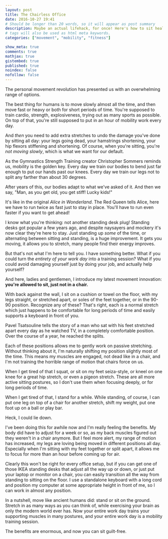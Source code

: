```yaml
---
layout: post
title: The Chairless Office
date: 2016-10-27 19:41
# Should be longer than 20 words, so it will appear as post summary
description: Maybe an actual lifehack, for once! Here's how to sit healthily and guilt-free, improve your range of motion and feel better.
# tags will also be used as html meta keywords.
categories: ["movement", "mobility", "fitness"]

show_meta: true
comments: true
mathjax: true
gistembed: true
published: true
noindex: false
nofollow: false
---
```


The personal movement revolution has presented us with an overwhelming range of
options.

The best thing for humans is to move slowly almost all the time, and then move
fast or heavy or both for short periods of time. You're supposed to train
cardio, strength, explosiveness, trying out as many sports as possible. On top
of that, you're still supposed to put in an hour of mobility work every day.

And *then* you need to add extra stretches to undo the damage you've done by
sitting all day: your legs going dead, your hamstrings shortening, your hip
flexors stiffening and shortening. Of course, when you're sitting, you're *not
moving slowly*, which is what we want for our default.

As the Gymnastics Strength Training creator Christopher Sommers reminds us,
mobility is the golden key. Every day we train our bodies to bend just far
enough to put our hands past our knees. Every day we train our legs not to split
any farther than about 30 degrees.

After years of this, our bodies adapt to what we've asked of it. And then we
say, "Man, as you get old, you get stiff! Lucky kids!"

It's like in the original *Alice in Wonderland*. The Red Queen tells Alice, here
we have to run twice as fast just to stay in place. You'll have to run even
faster if you want to get ahead!

I know what you're thinking: not another standing desk plug! Standing desks got
popular a few years ago, and despite naysayers and mockery it's now clear
they're here to stay. Just standing up *some* of the time, or alternating between
sitting and standing, is a huge improvement. It gets you moving, it allows you
to stretch, many people find their energy improves.

But that's not what I'm here to tell you. I have something better. What if you
could turn the *entirety of your work day* into a training session?  What if you
could avoid damaging yourself just by doing your job, and actually help
yourself?

And here, ladies and gentlemen, I introduce my latest movement innovation:
**you're allowed to sit, just not in a chair.**

With back against the wall, I sit on a cushion or towel on the floor, with my
legs straight, or stretched apart, or soles of the feet together, or in the
90-90 position. Recognize any of these? That's right, each is a normal stretch
which just happens to be comfortable for long periods of time and easily
supports a keyboard in front of you.

Pavel Tsatsouline tells the story of a man who sat with his feet stretched apart
every day as he watched TV, in a completely comfortable position. Over the
course of a year, he reached the splits.

Each of these positions allows me to gently work on passive stretching. Without
thinking about it, I'm naturally shifting my position slightly most of the
time. This means my muscles are engaged, not dead like in a chair, and I'm not
training the horrible range of motion that chairs force on us.

When I get tired of that I squat, or sit on my feet seiza-style, or kneel on one
knee for a great hip stretch, or even a pigeon stretch. These are all more
active sitting postures, so I don't use them when focusing deeply, or for long
periods of time.

When I get tired of that, I stand for a while. While standing, of course, I can
put one leg on top of a chair for another stretch, shift my weight, put one foot
up on a ball or play bar.

Heck, I could lie down.

I've been doing this for awhile now and I'm really feeling the benefits. My body
did have to adjust for a week or so, as my back muscles figured out they weren't
in a chair anymore. But I feel more alert, my range of motion has increased, my
legs are loving being moved in different positions all day. Especially when I'm
sitting with my feet together or split apart, it allows me to focus for more
than an hour before coming up for air.

Clearly this won't be right for every office setup, but if you can get one of
those IKEA standing desks that adjust all the way up or down, or just put your
laptop or monitor on a chair, you can easily transition all the way from
standing to sitting on the floor. I use a standalone keyboard with a long cord
and position my computer at some appropriate height in front of me, so I can
work in almost any position.

In a nutshell, move like ancient humans did: stand or sit on the ground. Stretch
in as many ways as you can think of, while exercising your brain as only the
modern world ever has. Now your entire work day trains your supporting muscles
in many postures, and your entire work day is a mobility training session.

The benefits are enormous, and now you can sit guilt-free.

